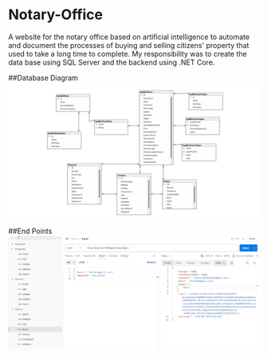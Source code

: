 # Notary-Office
 A website for the notary office based on artificial intelligence to automate and  document the processes of buying and selling citizens' property that used to  take a long time to complete.  My responsibility was to create the data base using SQL Server and the backend  using .NET Core.

##Database Diagram
![Database Diagram](DatabaseDiagram.png)

##End Points
![End Points](EndPoints.png)
